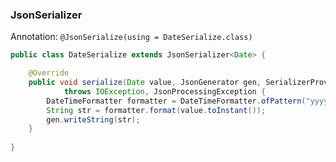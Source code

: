 ### JsonSerializer
Annotation: `@JsonSerialize(using = DateSerialize.class)`
``` java
public class DateSerialize extends JsonSerializer<Date> {

	@Override
	public void serialize(Date value, JsonGenerator gen, SerializerProvider serializers)
			throws IOException, JsonProcessingException {
		DateTimeFormatter formatter = DateTimeFormatter.ofPattern("yyyy-MM-dd HH:mm:ss");
		String str = formatter.format(value.toInstant());
		gen.writeString(str);
	}
	
}
```